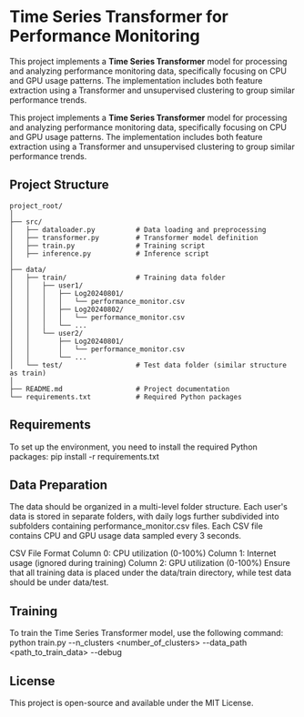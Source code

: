 # Time Series Transformer for Performance Monitoring

This project implements a **Time Series Transformer** model for processing and analyzing performance monitoring data, specifically focusing on CPU and GPU usage patterns. The implementation includes both feature extraction using a Transformer and unsupervised clustering to group similar performance trends.

This project implements a **Time Series Transformer** model for processing and analyzing performance monitoring data, specifically focusing on CPU and GPU usage patterns. The implementation includes both feature extraction using a Transformer and unsupervised clustering to group similar performance trends.

## Project Structure

```plaintext
project_root/
│
├── src/
│   ├── dataloader.py          # Data loading and preprocessing
│   ├── transformer.py         # Transformer model definition
│   ├── train.py               # Training script
│   ├── inference.py           # Inference script
│
├── data/
│   ├── train/                 # Training data folder
│   │   ├── user1/
│   │   │   ├── Log20240801/
│   │   │   │   └── performance_monitor.csv
│   │   │   ├── Log20240802/
│   │   │   │   └── performance_monitor.csv
│   │   │   └── ...
│   │   └── user2/
│   │       ├── Log20240801/
│   │       │   └── performance_monitor.csv
│   │       └── ...
│   └── test/                  # Test data folder (similar structure as train)
│
├── README.md                  # Project documentation
└── requirements.txt           # Required Python packages
```
## Requirements
To set up the environment, you need to install the required Python packages:
pip install -r requirements.txt

## Data Preparation
The data should be organized in a multi-level folder structure. Each user's data is stored in separate folders, with daily logs further subdivided into subfolders containing performance_monitor.csv files. Each CSV file contains CPU and GPU usage data sampled every 3 seconds.

CSV File Format
Column 0: CPU utilization (0-100%)
Column 1: Internet usage (ignored during training)
Column 2: GPU utilization (0-100%)
Ensure that all training data is placed under the data/train directory, while test data should be under data/test.

## Training
To train the Time Series Transformer model, use the following command:
python train.py --n_clusters <number_of_clusters> --data_path <path_to_train_data> --debug
##  License
This project is open-source and available under the MIT License.
